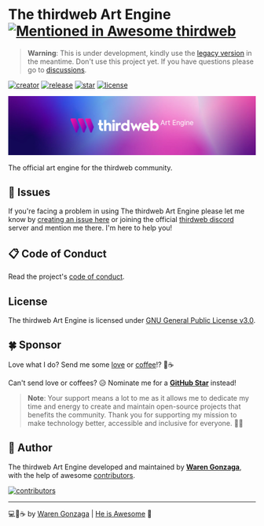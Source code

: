 # The thirdweb Art Engine [![Mentioned in Awesome thirdweb](https://awesome.re/mentioned-badge-flat.svg)](https://github.com/warengonzaga/awesome-thirdweb)

> **Warning**: This is under development, kindly use the [legacy version](https://github.com/warengonzaga/thirdweb-art-engine-legacy) in the meantime. Don't use this project yet. If you have questions please go to [discussions](https://github.com/warengonzaga/thirdweb-art-engine/discussions).

[![creator](https://img.shields.io/badge/by-Waren%20Gonzaga-blue.svg?longCache=true&style=flat-square)](https://github.com/warengonzaga) [![release](https://img.shields.io/github/release/warengonzaga/thirdweb-art-engine.svg?style=flat-square)](https://github.com/warengonzaga/thirdweb-art-engine/releases) [![star](https://img.shields.io/github/stars/warengonzaga/thirdweb-art-engine.svg?style=flat-square)](https://github.com/warengonzaga/thirdweb-art-engine/stargazers) [![license](https://img.shields.io/github/license/warengonzaga/thirdweb-art-engine.svg?style=flat-square)](https://github.com/warengonzaga/thirdweb-art-engine/blob/main/license)

[![repo banner](.github/img/repo_banner.jpg)](https://github.com/warengonzaga/thirdweb-art-engine)

The official art engine for the thirdweb community.

## 🐛 Issues

If you're facing a problem in using The thirdweb Art Engine please let me know by [creating an issue here](https://github.com/warengonzaga/thirdweb-art-engine/issues/new) or joining the official [thirdweb discord](https://discord.gg/thirdweb) server and mention me there. I'm here to help you!

## 📋 Code of Conduct

Read the project's [code of conduct](./code_of_conduct.md).

## License

The thirdweb Art Engine is licensed under [GNU General Public License v3.0](https://opensource.org/licenses/GPL-3.0).

## 🍀 Sponsor

Love what I do? Send me some [love](https://github.com/sponsors/warengonzaga) or [coffee](https://buymeacoff.ee/warengonzaga)!? 💖☕

Can't send love or coffees? 😥 Nominate me for a **[GitHub Star](https://stars.github.com/nominate)** instead!

> **Note**: Your support means a lot to me as it allows me to dedicate my time and energy to create and maintain open-source projects that benefits the community. Thank you for supporting my mission to make technology better, accessible and inclusive for everyone. 🙏😇

## 📝 Author

The thirdweb Art Engine developed and maintained by **[Waren Gonzaga](https://github.com/warengonzaga)**, with the help of awesome [contributors](https://github.com/warengonzaga/thirdweb-art-engine/graphs/contributors).

[![contributors](https://contrib.rocks/image?repo=warengonzaga/thirdweb-art-engine)](https://github.com/warengonzaga/thirdweb-art-engine/graphs/contributors)

---

💻💖☕ by [Waren Gonzaga](https://warengonzaga.com) | [He is Awesome](https://www.youtube.com/watch?v=HHrxS4diLew&t=44s) 🙏
